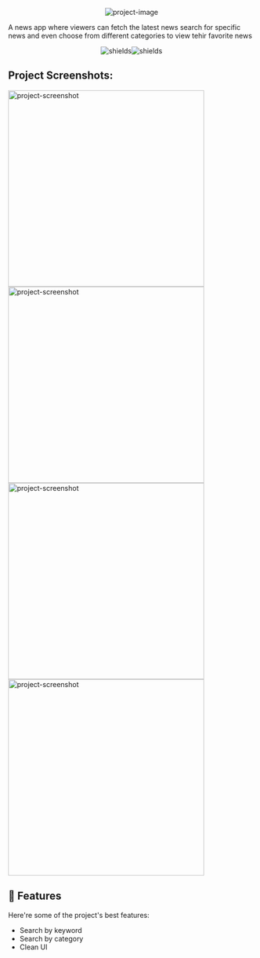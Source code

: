 <p align="center"><img src="https://socialify.git.ci/subsavage/Newzy/image?custom_description=A+news+app+everyone&amp;description=1&amp;font=Bitter&amp;name=1&amp;pattern=Circuit+Board&amp;theme=Dark" alt="project-image"></p>

<p id="description">A news app where viewers can fetch the latest news search for specific news and even choose from different categories to view tehir favorite news</p>

<p align="center"><img src="https://img.shields.io/badge/Flutter-02569B?style=for-the-badge&amp;logo=flutter&amp;logoColor=white" alt="shields"><img src="https://img.shields.io/badge/Node%20js-339933?style=for-the-badge&amp;logo=nodedotjs&amp;logoColor=white" alt="shields"></p>

<h2>Project Screenshots:</h2>

<img src="[https://drive.google.com/file/d/12Np-dKa0zbr1BuGuPuux0DZKWmyqRDlH/view?usp=drive_link](https://github.com/user-attachments/assets/af4ad31c-e827-4c4c-8a4a-98f8ff5d5161)" alt="project-screenshot" width="400" height="400/">

<img src="https://drive.google.com/file/d/1O0WekPytWfhESlobnADmXusEsErbNpfQ/view?usp=drive_link" alt="project-screenshot" width="400" height="400/">

<img src="https://drive.google.com/file/d/1pO4iQNbhbJuR4Y5u9MoP6-qH2075JfPF/view?usp=drive_link" alt="project-screenshot" width="400" height="400/">

<img src="https://drive.google.com/file/d/1nPLw7gp5mCqh9-pOxrPtwwTvWE45UnyV/view?usp=drive_link" alt="project-screenshot" width="400" height="400/">

  
  
<h2>🧐 Features</h2>

Here're some of the project's best features:

*   Search by keyword
*   Search by category
*   Clean UI
